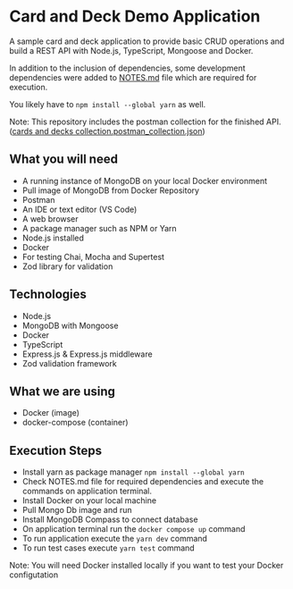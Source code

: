 # Card and Deck Demo Application

A sample card and deck application to provide basic CRUD operations and build a REST API with Node.js, TypeScript, Mongoose and Docker.

In addition to the inclusion of dependencies, some development dependencies were added to [NOTES.md](NOTES.md) file which are required for execution.

You likely have to `npm install --global yarn` as well.

Note: This repository includes the postman collection for the finished API.([cards and decks collection.postman_collection.json](https://github.com/xgguler/card-and-deck-application/blob/main/cards%20and%20decks%20collection.postman_collection.json))

## What you will need
* A running instance of MongoDB on your local Docker environment
* Pull image of MongoDB from Docker Repository
* Postman
* An IDE or text editor (VS Code)
* A web browser
* A package manager such as NPM or Yarn
* Node.js installed
* Docker
* For testing Chai, Mocha and Supertest
* Zod library for validation 

## Technologies
* Node.js
* MongoDB with Mongoose
* Docker
* TypeScript
* Express.js & Express.js middleware
* Zod validation framework

## What we are using
* Docker (image)
* docker-compose (container)

## Execution Steps
* Install yarn as package manager `npm install --global yarn`
* Check NOTES.md file for required dependencies and execute the commands on application terminal.
* Install Docker on your local machine 
* Pull Mongo Db image and run 
* Install MongoDB Compass to connect database
* On application terminal run the `docker compose up` command
* To run application execute the `yarn dev` command
* To run test cases execute `yarn test` command

Note: You will need Docker installed locally if you want to test your Docker configutation
